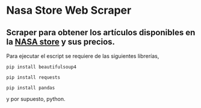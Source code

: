 # Nasa Store Web Scraper 

## Scraper para obtener los artículos disponibles en la [NASA store](https://mynasastore.com/) y sus precios.

Para ejecutar el escript se requiere de las siguientes librerías,

```
pip install beautifulsoup4
```

```
pip install requests
```

```
pip install pandas
```
y por supuesto, python.

